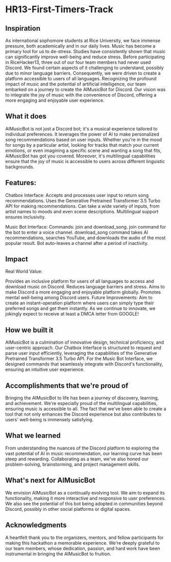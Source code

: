 # HR13-First-Timers-Track

## Inspiration
As international sophomore students at Rice University, we face immense pressure, both academically and in our daily lives. Music has become a primary tool for us to de-stress. Studies have consistently shown that music can significantly improve well-being and reduce stress. Before participating in RiceHacker13, three out of our four team members had never used Discord. We found certain aspects of it challenging to understand, possibly due to minor language barriers. Consequently, we were driven to create a platform accessible to users of all languages. Recognizing the profound impact of music and the potential of artificial intelligence, our team embarked on a journey to create the AIMusicBot for Discord. Our vision was to integrate the joy of music with the convenience of Discord, offering a more engaging and enjoyable user experience.

## What it does
AIMusicBot is not just a Discord bot; it's a musical experience tailored to individual preferences. It leverages the power of AI to make personalized song recommendations based on user inputs. Whether you're in the mood for songs by a particular artist, looking for tracks that match your current emotions, or even imagining a specific scene and wanting a song that fits, AIMusicBot has got you covered. Moreover, it's multilingual capabilities ensure that the joy of music is accessible to users across different linguistic backgrounds.

## Features:
Chatbox Interface:
Accepts and processes user input to return song recommendations.
Uses the Generative Pretrained Transformer 3.5 Turbo API for making recommendations.
Can take a wide variety of inputs, from artist names to moods and even scene descriptions.
Multilingual support ensures inclusivity.


Music Bot Interface:
Commands: join and download_song.
join command for the bot to enter a voice channel.
download_song command takes AI recommendations, searches YouTube, and downloads the audio of the most popular result.
Bot auto-leaves a channel after a period of inactivity.
## Impact
Real World Value:

Provides an inclusive platform for users of all languages to access and download music on Discord.
Reduces language barriers and stress.
Aims to make Discord a more engaging and enjoyable platform globally.
Promotes mental well-being among Discord users.
Future Improvements:
Aim to create an instant-operation platform where users can simply type their preferred songs and get them instantly.
As we continue to innovate, we jokingly expect to receive at least a DMCA letter from GOOGLE!

## How we built it
AIMusicBot is a culmination of innovative design, technical proficiency, and user-centric approach. Our Chatbox Interface is structured to request and parse user input efficiently, leveraging the capabilities of the Generative Pretrained Transformer 3.5 Turbo API. For the Music Bot Interface, we designed commands that seamlessly integrate with Discord's functionality, ensuring an intuitive user experience.

## Accomplishments that we're proud of
Bringing the AIMusicBot to life has been a journey of discovery, learning, and achievement. We're especially proud of the multilingual capabilities, ensuring music is accessible to all. The fact that we've been able to create a tool that not only enhances the Discord experience but also contributes to users' well-being is immensely satisfying.

## What we learned
From understanding the nuances of the Discord platform to exploring the vast potential of AI in music recommendation, our learning curve has been steep and rewarding. Collaborating as a team, we've also honed our problem-solving, brainstorming, and project management skills.

## What's next for AIMusicBot
We envision AIMusicBot as a continually evolving tool. We aim to expand its functionality, making it more interactive and responsive to user preferences. We also see the potential of this bot being adopted in communities beyond Discord, possibly in other social platforms or digital spaces.

## Acknowledgments
A heartfelt thank you to the organizers, mentors, and fellow participants for making this hackathon a memorable experience. We're deeply grateful to our team members, whose dedication, passion, and hard work have been instrumental in bringing the AIMusicBot to fruition.


